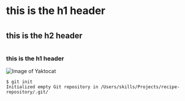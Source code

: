 # <h1> this is the h1 header </h1>
# <h2> this is the h2 header </h2>
# <h3> this is the h1 header </h3>
![Image of Yaktocat](https://octodex.github.com/images/yaktocat.png)
```
$ git init
Initialized empty Git repository in /Users/skills/Projects/recipe-repository/.git/
```
